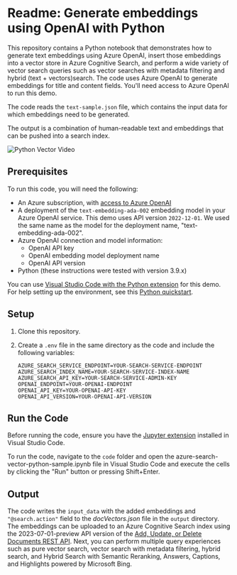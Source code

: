 # Readme: Generate embeddings using OpenAI with Python

This repository contains a Python notebook that demonstrates how to generate text embeddings using Azure OpenAI, insert those embeddings into a vector store in Azure Cognitive Search, and perform a wide variety of vector search queries such as vector searches with metadata filtering and hybrid (text + vectors)search. The code uses Azure OpenAI to generate embeddings for title and content fields. You'll need access to Azure OpenAI to run this demo.

The code reads the `text-sample.json` file, which contains the input data for which embeddings need to be generated.

The output is a combination of human-readable text and embeddings that can be pushed into a search index.

![Python Vector Video](https://github.com/Azure/cognitive-search-vector-pr/blob/main/demo-python/data/images/python-vector-video.gif?raw=true)  

## Prerequisites

To run this code, you will need the following:

- An Azure subscription, with [access to Azure OpenAI](https://aka.ms/oai/access)
- A deployment of the `text-embedding-ada-002` embedding model in your Azure OpenAI service. This demo uses API version `2022-12-01`. We used the same name as the model for the deployment name, "text-embedding-ada-002".
- Azure OpenAI connection and model information:
  - OpenAI API key
  - OpenAI embedding model deployment name
  - OpenAI API version
- Python (these instructions were tested with version 3.9.x)

You can use [Visual Studio Code with the Python extension](https://code.visualstudio.com/docs/python/python-tutorial) for this demo. For help setting up the environment, see this [Python quickstart](https://learn.microsoft.com/azure/search/search-get-started-python).

## Setup

1. Clone this repository.

2. Create a `.env` file in the same directory as the code and include the following variables:

   ```
   AZURE_SEARCH_SERVICE_ENDPOINT=YOUR-SEARCH-SERVICE-ENDPOINT
   AZURE_SEARCH_INDEX_NAME=YOUR-SEARCH-SERVICE-INDEX-NAME
   AZURE_SEARCH_API_KEY=YOUR-SEARCH-SERVICE-ADMIN-KEY
   OPENAI_ENDPOINT=YOUR-OPENAI-ENDPOINT
   OPENAI_API_KEY=YOUR-OPENAI-API-KEY
   OPENAI_API_VERSION=YOUR-OPENAI-API-VERSION
   ```
## Run the Code

Before running the code, ensure you have the [Jupyter extension](https://marketplace.visualstudio.com/items?itemName=ms-toolsai.jupyter) installed in Visual Studio Code.

To run the code, navigate to the `code` folder and open the azure-search-vector-python-sample.ipynb file in Visual Studio Code and execute the cells by clicking the "Run" button or pressing Shift+Enter.

## Output

The code writes the `input_data` with the added embeddings and `"@search.action"` field to the *docVectors.json* file in the `output` directory. The embeddings can be uploaded to an Azure Cognitive Search index using the 2023-07-01-preview API version of the [Add, Update, or Delete Documents REST API](../docs/rest-api-reference/upload-documents.md). Next, you can perform multiple query experiences such as pure vector search, vector search with metadata filtering, hybrid search, and Hybrid Search with Semantic Reranking, Answers, Captions, and Highlights powered by Microsoft Bing. 
